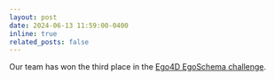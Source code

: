 ```yaml
---
layout: post
date: 2024-06-13 11:59:00-0400
inline: true
related_posts: false
---
```


Our team has won the third place in the [Ego4D EgoSchema challenge](https://ego4d-data.org/docs/challenge/#episodic-memory).
